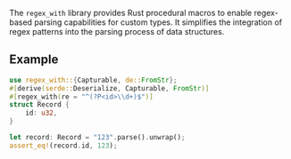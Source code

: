 The `regex_with` library provides Rust procedural macros to enable regex-based parsing capabilities for custom types. It simplifies the integration of regex patterns into the parsing process of data structures.

## Example

```rust
use regex_with::{Capturable, de::FromStr};
#[derive(serde::Deserialize, Capturable, FromStr)]
#[regex_with(re = "^(?P<id>\\d+)$")]
struct Record {
    id: u32,
}

let record: Record = "123".parse().unwrap();
assert_eq!(record.id, 123);
```
